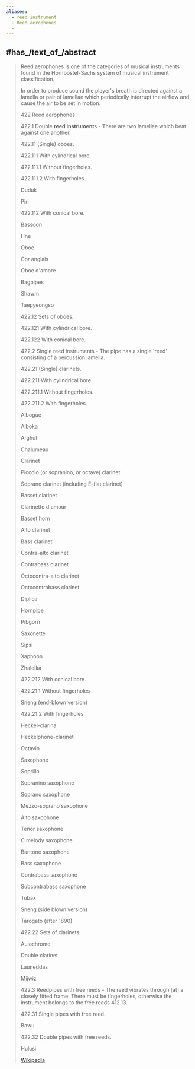 ```yaml
---
aliases:
  - reed instrument
  - Reed aerophones
  - 
---
```




## #has_/text_of_/abstract 

> Reed aerophones is one of the categories of musical instruments 
> found in the Hornbostel-Sachs system of musical instrument classification. 
> 
> In order to produce sound the player's breath is directed against a lamella or pair of lamellae 
> which periodically interrupt the airflow and cause the air to be set in motion.
>
> 422 Reed aerophones
>
> 
>
> 422.1 Double **reed instrument**s - There are two lamellae which beat against one another.
>
> 422.11 (Single) oboes.
>
> 422.111 With cylindrical bore.
>
> 422.111.1 Without fingerholes.
>
> 422.111.2 With fingerholes.
>
> Duduk
>
> Piri
>
> 422.112 With conical bore.
>
> Bassoon
>
> Hne
>
> Oboe
>
> Cor anglais
>
> Oboe d'amore
>
> Bagpipes
>
> Shawm
>
> Taepyeongso
>
> 422.12 Sets of oboes.
>
> 422.121 With cylindrical bore.
>
> 422.122 With conical bore.
>
> 422.2 	Single reed instruments - The pipe has a single 'reed' consisting of a percussion lamella.
>
> 422.21 (Single) clarinets.
>
> 422.211 With cylindrical bore.
>
> 422.211.1 Without fingerholes.
>
> 422.211.2 With fingerholes.
>
> Albogue
>
> Alboka
>
> Arghul
>
> Chalumeau
>
> Clarinet
>
> Piccolo (or sopranino, or octave) clarinet
>
> Soprano clarinet (including E-flat clarinet)
>
> Basset clarinet
>
> Clarinette d'amour
>
> Basset horn
>
> Alto clarinet
>
> Bass clarinet
>
> Contra-alto clarinet
>
> Contrabass clarinet
>
> Octocontra-alto clarinet
>
> Octocontrabass clarinet
>
> Diplica
>
> Hornpipe
>
> Pibgorn
>
> Saxonette
>
> Sipsi
>
> Xaphoon
>
> Zhaleika
>
> 422.212 With conical bore.
>
> 422.21.1 Without fingerholes
>
> Sneng (end-blown version)
>
> 422.21.2 With fingerholes
>
> Heckel-clarina
>
> Heckelphone-clarinet
>
> Octavin
>
> Saxophone
>
> Soprillo
>
> Sopranino saxophone
>
> Soprano saxophone
>
> Mezzo-soprano saxophone
>
> Alto saxophone
>
> Tenor saxophone
>
> C melody saxophone
>
> Baritone saxophone
>
> Bass saxophone
>
> Contrabass saxophone
>
> Subcontrabass saxophone
>
> Tubax
>
> Sneng (side blown version)
>
> Tárogató (after 1890)
>
> 422.22 Sets of clarinets.
>
> Aulochrome
>
> Double clarinet
>
> Launeddas
>
> Mijwiz
>
> 422.3 Reedpipes with free reeds - The reed vibrates through [at] a closely fitted frame. There must be fingerholes, otherwise the instrument belongs to the free reeds 412.13.
>
> 422.31 Single pipes with free reed.
>
> Bawu
>
> 422.32 Double pipes with free reeds.
>
> Hulusi
>
> [Wikipedia](https://en.wikipedia.org/wiki/Reed%20aerophone) 

